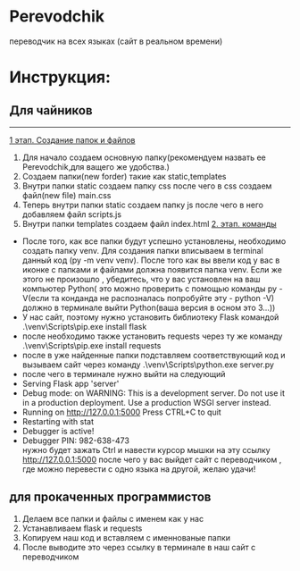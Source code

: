 # Perevodchik
переводчик на всех языках (сайт в реальном времени)
# Инструкция:
## Для чайников 
****************
<u>1 этап. Создание папок и файлов</u>
1. Для начало создаем основную папку(рекомендуем назвать ее Perevodchik,для ващего же удобства.)
2. Создаем папки(new forder) такие как static,templates
3. Внутри папки static создаем папку css после чего в css создаем файл(new file) main.css
4. Теперь внутри папки static создаем папку js после чего в него добавляем файл scripts.js
5. Внутри папки templates создаем файл index.html
 <u>2. этап. команды</u> 
* После того, как все папки будут успешно установлены, необходимо создать папку venv. Для создания папки вписываем в terminal данный код (py -m venv venv). После того как вы ввели код у вас в иконке с папками и файлами должна появится папка venv. Если же этого не произошло , убедитесь, что у вас установлен на ваш компьютер Python( это можно проверить с помощью команды py -V(если та конданда не распозналась попробуйте эту - python -V) должно в терминале выйти Python(ваша версия в осном это 3...))
*  У нас сайт, поэтому нужно установить библиотеку Flask командой .\venv\Scripts\pip.exe install flask
*   после необходимо также установить requests через ту же команду .\venv\Scripts\pip.exe install requests
* после в уже найденные папки подставляем соответствующий код и вызываем сайт через команду .\venv\Scripts\python.exe server.py
*  после чего в терминале нужно выйти на следующий
 * Serving Flask app 'server'
 * Debug mode: on
WARNING: This is a development server. Do not use it in a production deployment. Use a production WSGI server instead.
 * Running on http://127.0.0.1:5000
Press CTRL+C to quit
 * Restarting with stat
 * Debugger is active!
 * Debugger PIN: 982-638-473   
нужно будет зажать Ctrl и навести курсор мышки на эту ссылку http://127.0.0.1:5000 после чего у вас выйдет сайт с переводчиком , где можно перевести с одно языка на другой, желаю удачи!
## для прокаченных прoграммистов
1. Делаем все папки и файлы с именем как у нас
2. Устанавливаем flask и requests
3. Копируем наш код и вставляем с именнованые папки
4. После выводите это через ссылку в терминале в наш сайт с переводчиком
